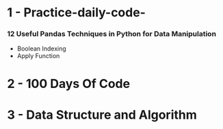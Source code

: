# 1 - Practice-daily-code-
### 12 Useful Pandas Techniques in Python for Data Manipulation
- Boolean Indexing
- Apply Function

# 2 - 100 Days Of Code

# 3 - Data Structure and Algorithm
